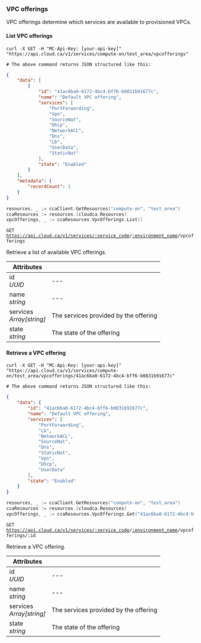 ### VPC offerings

VPC offerings determine which services are available to provisioned VPCs.

#### List VPC offerings

```shell
curl -X GET -H "MC-Api-Key: [your-api-key]"
"https://api.cloud.ca/v1/services/compute-on/test_area/vpcofferings"

# The above command returns JSON structured like this:
```
```json
{
    "data": [
        {
            "id": "41ac6ba0-6172-4bc4-bff6-b0831b91677c",
            "name": "Default VPC offering",
            "services": [
                "PortForwarding",
                "Vpn",
                "SourceNat",
                "Dhcp",
                "NetworkACL",
                "Dns",
                "Lb",
                "UserData",
                "StaticNat"
            ],
            "state": "Enabled"
        }
    ],
    "metadata": {
        "recordCount": 1
    }
}
```
```go
resources, _ := ccaClient.GetResources("compute-on", "test_area")
ccaResources := resources.(cloudca.Resources)
vpcOfferings, _ := ccaResources.VpcOfferings.List()
```

<code>GET https://api.cloud.ca/v1/services/<a href="#service-connections">:service_code</a>/<a href="#environments">:environment_name</a>/vpcofferings</code>

Retrieve a list of available VPC offerings.

Attributes | &nbsp;
---------- | -----
id<br/>*UUID* | ---
name<br/>*string* | ---
services<br/>*Array[string]* | The services provided by the offering
state<br/>*string* | The state of the offering

#### Retrieve a VPC offering

```shell
curl -X GET -H "MC-Api-Key: [your-api-key]"
"https://api.cloud.ca/v1/services/compute-on/test_area/vpcofferings/41ac6ba0-6172-4bc4-bff6-b0831b91677c"

# The above command returns JSON structured like this:
```
```json
{
    "data": {
        "id": "41ac6ba0-6172-4bc4-bff6-b0831b91677c",
        "name": "Default VPC offering",
        "services": [
            "PortForwarding",
            "Lb",
            "NetworkACL",
            "SourceNat",
            "Dns",
            "StaticNat",
            "Vpn",
            "Dhcp",
            "UserData"
        ],
        "state": "Enabled"
    }
}
```
```go
resources, _ := ccaClient.GetResources("compute-on", "test_area")
ccaResources := resources.(cloudca.Resources)
vpcOfferings, _ := ccaResources.VpcOfferings.Get("41ac6ba0-6172-4bc4-bff6-b0831b91677c")
```

<code>GET https://api.cloud.ca/v1/services/<a href="#service-connections">:service_code</a>/<a href="#environments">:environment_name</a>/vpcofferings/:id</code>

Retrieve a VPC offering.

Attributes | &nbsp;
---------- | -----
id<br/>*UUID* | ---
name<br/>*string* | ---
services<br/>*Array[string]* | The services provided by the offering
state<br/>*string* | The state of the offering
